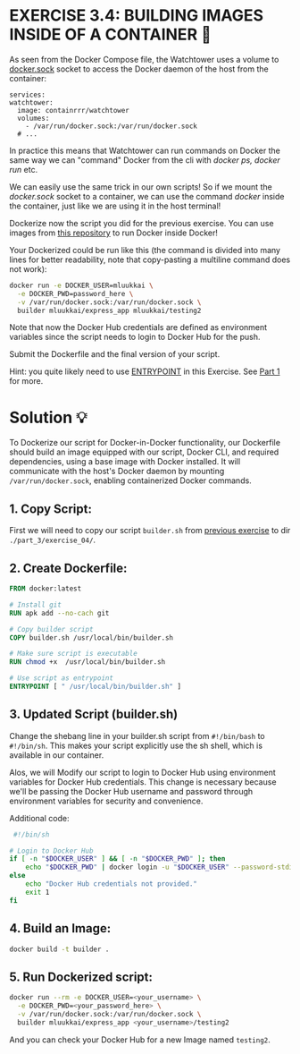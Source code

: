 # EXERCISE 3.4: BUILDING IMAGES INSIDE OF A CONTAINER 🤔
As seen from the Docker Compose file, the Watchtower uses a volume to [docker.sock](https://stackoverflow.com/questions/35110146/what-is-the-purpose-of-the-file-docker-sock) socket to access the Docker daemon of the host from the container:
```docker
services:
watchtower:
  image: containrrr/watchtower
  volumes:
    - /var/run/docker.sock:/var/run/docker.sock
  # ...
```
In practice this means that Watchtower can run commands on Docker the same way we can "command" Docker from the cli with _docker ps, docker run_ etc.

We can easily use the same trick in our own scripts! So if we mount the _docker.sock_ socket to a container, we can use the command _docker_ inside the container, just like we are using it in the host terminal!

Dockerize now the script you did for the previous exercise. You can use images from [this repository](https://hub.docker.com/_/docker) to run Docker inside Docker!

Your Dockerized could be run like this (the command is divided into many lines for better readability, note that copy-pasting a multiline command does not work):
```bash
docker run -e DOCKER_USER=mluukkai \
  -e DOCKER_PWD=password_here \
  -v /var/run/docker.sock:/var/run/docker.sock \
  builder mluukkai/express_app mluukkai/testing2
```
Note that now the Docker Hub credentials are defined as environment variables since the script needs to login to Docker Hub for the push.

Submit the Dockerfile and the final version of your script.

Hint: you quite likely need to use [ENTRYPOINT](https://docs.docker.com/reference/dockerfile/#entrypoint) in this Exercise. See [Part 1](https://devopswithdocker.com/part-1/section-4) for more.

# Solution 💡

To Dockerize our script for Docker-in-Docker functionality, our Dockerfile should build an image equipped with our script, Docker CLI, and required dependencies, using a base image with Docker installed. It will communicate with the host's Docker daemon by mounting` /var/run/docker.sock`, enabling containerized Docker commands.

## 1. Copy Script:

First we will need to copy our script `builder.sh` from [previous exercise](https://github.com/milistu/DevOpsWithDocker/tree/main/part_3/exercise_03) to dir `./part_3/exercise_04/`.

## 2. Create Dockerfile:

```dockerfile
FROM docker:latest

# Install git
RUN apk add --no-cach git

# Copy builder script
COPY builder.sh /usr/local/bin/builder.sh

# Make sure script is executable
RUN chmod +x  /usr/local/bin/builder.sh

# Use script as entrypoint
ENTRYPOINT [ " /usr/local/bin/builder.sh" ]
```

## 3. Updated Script (builder.sh)
Change the shebang line in your builder.sh script from `#!/bin/bash` to` #!/bin/sh`. This makes your script explicitly use the sh shell, which is available in our container.

Alos, we will Modify our script to login to Docker Hub using environment variables for Docker Hub credentials. This change is necessary because we'll be passing the Docker Hub username and password through environment variables for security and convenience.

Additional code:
```bash
 #!/bin/sh
```
```bash
# Login to Docker Hub
if [ -n "$DOCKER_USER" ] && [ -n "$DOCKER_PWD" ]; then
    echo "$DOCKER_PWD" | docker login -u "$DOCKER_USER" --password-stdin
else
    echo "Docker Hub credentials not provided."
    exit 1
fi
```

## 4. Build an Image:
```bash
docker build -t builder .
```

## 5. Run Dockerized script:
```bash
docker run --rm -e DOCKER_USER=<your_username> \
  -e DOCKER_PWD=<your_password_here> \
  -v /var/run/docker.sock:/var/run/docker.sock \
  builder mluukkai/express_app <your_username>/testing2

```

And you can check your Docker Hub for a new Image named `testing2`.